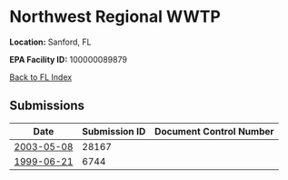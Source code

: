 # Northwest Regional WWTP

**Location:** Sanford, FL

**EPA Facility ID:** 100000089879

[Back to FL Index](../../index.md)

## Submissions

| Date | Submission ID | Document Control Number |
|------|--------------|-------------------------|
| [2003-05-08](submissions/28167.md) | 28167 |  |
| [1999-06-21](submissions/6744.md) | 6744 |  |
